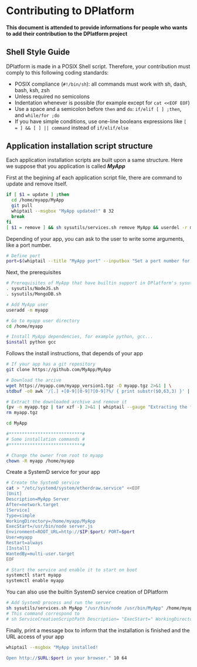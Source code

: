 # Contributing to DPlatform

#### This document is attended to provide informations for people who wants to add their contribution to the DPlatform project

## Shell Style Guide

DPlatform is made in a POSIX Shell script. Therefore, your contribution must comply to this following coding standards:
- POSIX compliance (`#!/bin/sh`): all commands must work with sh, dash, bash, ksh, zsh
- Unless required no semicolons
- Indentation whenever is possible (for example except for `cat <<EOF EOF`)
- Use a space and a semicolon before `then` and `do`: `if/elif [ ] ;then`, and `while/for ;do`
- If you have simple conditions, use one-line booleans expressions like `[ = ] && [ ] || command` instead of `if/elif/else`

## Application installation script structure

Each application installation scripts are built upon a same structure. Here we suppose that you application is called ***MyApp***

First at the begining af each application script file, there are command to update and remove itself.
```sh
if [ $1 = update ] ;then
  cd /home/myapp/MyApp
  git pull
  whiptail --msgbox "MyApp updated!" 8 32
  break
fi
[ $1 = remove ] && sh sysutils/services.sh remove MyApp && userdel -r myapp && whiptail --msgbox "MyApp removed!" 8 32 && break
```
Depending of your app, you can ask to the user to write some arguments, like a port number.
``` sh
# Define port
port=$(whiptail --title "MyApp port" --inputbox "Set a port number for MyApp" 8 48 "80" 3>&1 1>&2 2>&3)
```

Next, the prerequisites
```sh
# Prerequisites of MyApp that have builtin support in DPlatform's sysutils, for example NodeJS or MongoDB
. sysutils/NodeJS.sh
. sysutils/MongoDB.sh

# Add MyApp user
useradd -m myapp

# Go to myapp user directory
cd /home/myapp

# Install MyApp dependencies, for example python, gcc...
$install python gcc
```

Follows the install instructions, that depends of your app
```sh
# If your app has a git repository
git clone https://github.com/MyApp/MyApp

# Download the arcive
wget https://myapp.com/myapp_version1.tgz -O myapp.tgz 2>&1 | \
stdbuf -o0 awk '/[.] +[0-9][0-9]?[0-9]?%/ { print substr($0,63,3) }' | whiptail --gauge "Downloading the archive..." 6 64 0

# Extract the downloaded archive and remove it
(pv -n myapp.tgz | tar xzf -) 2>&1 | whiptail --gauge "Extracting the files from the archive..." 6 64 0
rm myapp.tgz

cd MyApp

#****************************#
# Some installation commands #
#****************************#

# Change the owner from root to myapp
chown -R myapp /home/myapp
```

Create a SystemD service for your app
```sh
# Create the SystemD service
cat > "/etc/systemd/system/etherdraw.service" <<EOF
[Unit]
Description=MyApp Server
After=network.target
[Service]
Type=simple
WorkingDirectory=/home/myapp/MyApp
ExecStart=/usr/bin/node server.js
Environment=ROOT_URL=http://$IP:$port/ PORT=$port
User=myapp
Restart=always
[Install]
WantedBy=multi-user.target
EOF

# Start the service and enable it to start on boot
systemctl start myapp
systemctl enable myapp
```
You can also use the builtin SystemD service creation of DPlatform
```sh
# Add SystemD process and run the server
sh sysutils/services.sh MyApp "/usr/bin/node /usr/bin/MyApp" /home/myapp/MyApp myapp
# This command correspond to
# sh ServiceCreationScriptPath Description= "ExecStart=" WorkingDirectory= User=

```
Finally, print a message box to inform that the installation is finished and the URL access of your app
```sh
whiptail --msgbox "MyApp installed!

Open http://$URL:$port in your browser." 10 64
```
